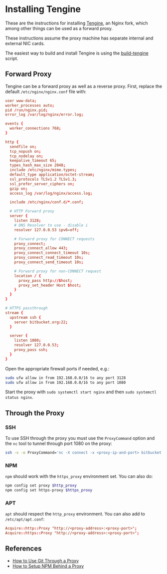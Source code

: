 # Installing Tengine

These are the instructions for installing [Tengine](http://tengine.taobao.org/), an Nginx fork, which among other things can be used as a forward proxy.

These instructions assume the proxy machine has separate internal and external NIC cards.

The easiest way to build and install Tengine is using the [build-tengine](https://github.com/jlyonsmith/build-tengine) script.

## Forward Proxy

Tengine can be a forward proxy as well as a reverse proxy.  First, replace the default `/etc/nginx/nginx.conf` file with:

```conf
user www-data;
worker_processes auto;
pid /run/nginx.pid;
error_log /var/log/nginx/error.log;

events {
  worker_connections 768;
}

http {
  sendfile on;
  tcp_nopush on;
  tcp_nodelay on;
  keepalive_timeout 65;
  types_hash_max_size 2048;
  include /etc/nginx/mime.types;
  default_type application/octet-stream;
  ssl_protocols TLSv1.2 TLSv1.3;
  ssl_prefer_server_ciphers on;
  gzip on;
  access_log /var/log/nginx/access.log;

  include /etc/nginx/conf.d/*.conf;

  # HTTP Forward proxy
  server {
    listen 3128;
    # DNS Resolver to use - disable i
    resolver 127.0.0.53 ipv6=off;

    # Forward proxy for CONNECT requests
    proxy_connect;
    proxy_connect_allow 443;
    proxy_connect_connect_timeout 10s;
    proxy_connect_read_timeout 10s;
    proxy_connect_send_timeout 10s;

    # Forward proxy for non-CONNECT request
    location / {
      proxy_pass http://$host;
      proxy_set_header Host $host;
    }
  }
}

# HTTPS passthrough
stream {
  upstream ssh {
    server bitbucket.org:22;
  }

  server {
    listen 1080;
    resolver 127.0.0.53;
    proxy_pass ssh;
  }
}
```

Open the appropriate firewall ports if needed, e.g.:

```sh
sudo ufw allow in from 192.168.0.0/16 to any port 3128
sudo ufw allow in from 192.168.0.0/16 to any port 1080
```

Start the proxy with `sudo systemctl start nginx` and then `sudo systemctl status nginx`.

## Through the Proxy

### SSH

To use SSH through the proxy you must use the `ProxyCommand` option and the `nc` tool to tunnel through port 1080 on the proxy:

```bash
ssh -v -o ProxyCommand='nc -X connect -x <proxy-ip-and-port> bitbucket.org 22' git@bitbucket.org
```

### NPM

`npm` should work with the `https_proxy` environment set. You can also do:

```bash
npm config set proxy $http_proxy
npm config set https-proxy $https_proxy
```

### APT

`apt` should respect the `http_proxy` environment. You can also add to `/etc/apt/apt.conf`:

```conf
Acquire::http::Proxy "http://<proxy-address>:<proxy-port>";
Acquire::https::Proxy "http://<proxy-address>:<proxy-port>";
```

## References

- [How to Use Git Through a Proxy](http://cms-sw.github.io/tutorial-proxy.html)
- [How to Setup NPM Behind a Proxy](https://jjasonclark.com/how-to-setup-node-behind-web-proxy/)
